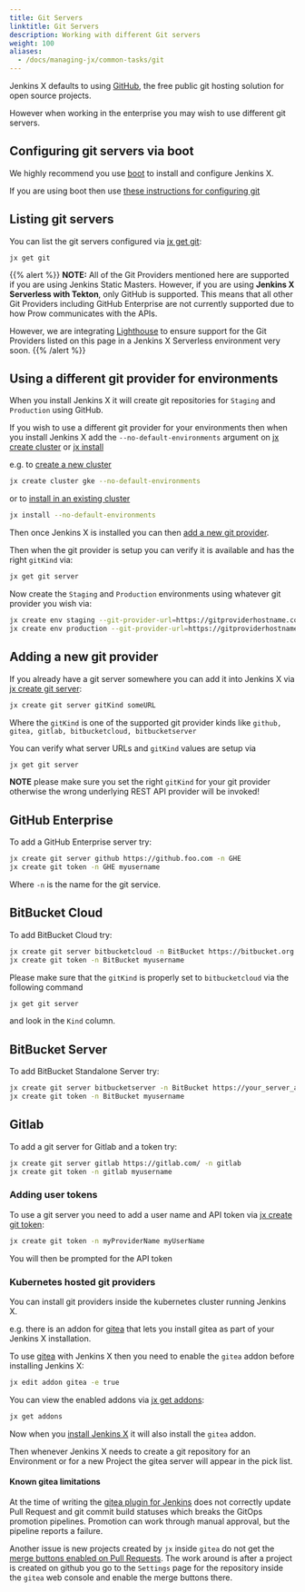 ```yaml
---
title: Git Servers
linktitle: Git Servers
description: Working with different Git servers
weight: 100
aliases:
  - /docs/managing-jx/common-tasks/git
---
```



Jenkins X defaults to using [GitHub](https://github.com/), the free public git hosting solution for open source projects.

However when working in the enterprise you may wish to use different git servers.


## Configuring git servers via boot

We highly recommend you use [boot](/docs/getting-started/setup/boot/) to install and configure Jenkins X.

If you are using boot then use [these instructions for configuring git](/docs/getting-started/setup/boot/#git)


## Listing git servers

You can list the git servers configured via [jx get git](/commands/jx_get_git/):

```
jx get git
```
{{% alert %}}
**NOTE:** All of the Git Providers mentioned here are supported if you are using Jenkins Static Masters.  However, if you are using **Jenkins X Serverless with Tekton**, only GitHub is supported.  This means that all other Git Providers including GitHub Enterprise are not currently supported due to how Prow communicates with the APIs.

However, we are integrating [Lighthouse](https://github.com/jenkins-x/lighthouse) to ensure support for the Git Providers listed on this page in a Jenkins X Serverless environment very soon.
{{% /alert %}}

## Using a different git provider for environments

When you install Jenkins X it will create git repositories for `Staging` and `Production` using GitHub.

If you wish to use a different git provider for your environments then when you install Jenkins X add the `--no-default-environments` argument on [jx create cluster](/commands/jx_create_cluster/) or [jx install](/commands/deprecation/)


e.g. to [create a new cluster](/docs/getting-started/setup/create-cluster/)

```sh
jx create cluster gke --no-default-environments
```

or to [install in an existing cluster](/docs/managing-jx/common-tasks/install-on-cluster/)

```sh
jx install --no-default-environments
```


Then once Jenkins X is installed you can then [add a new git provider](#adding-a-new-git-provider).

Then when the git provider is setup you can verify it is available and has the right `gitKind` via:

```sh
jx get git server
```


Now create the `Staging` and `Production` environments using whatever git provider you wish via:

```sh
jx create env staging --git-provider-url=https://gitproviderhostname.com
jx create env production --git-provider-url=https://gitproviderhostname.com
```


## Adding a new git provider

If you already have a git server somewhere you can add it into Jenkins X via [jx create git server](/commands/jx_create_git_server/):

```sh
jx create git server gitKind someURL
```

Where the `gitKind` is one of the supported git provider kinds like `github, gitea, gitlab, bitbucketcloud, bitbucketserver`

You can verify what server URLs and `gitKind` values are setup via

```sh
jx get git server
```

**NOTE** please make sure you set the right `gitKind` for your git provider otherwise the wrong underlying REST API provider will be invoked!

## GitHub Enterprise

To add a GitHub Enterprise server try:

```sh
jx create git server github https://github.foo.com -n GHE
jx create git token -n GHE myusername
```

Where `-n` is the name for the git service.

## BitBucket Cloud

To add BitBucket Cloud try:

```sh
jx create git server bitbucketcloud -n BitBucket https://bitbucket.org
jx create git token -n BitBucket myusername
```

Please make sure that the `gitKind` is properly set to `bitbucketcloud` via the following command

```sh
jx get git server
```

and look in the `Kind` column.

## BitBucket Server

To add BitBucket Standalone Server try:

```sh
jx create git server bitbucketserver -n BitBucket https://your_server_address
jx create git token -n BitBucket myusername
```

## Gitlab

To add a git server for Gitlab and a token try:

```sh
jx create git server gitlab https://gitlab.com/ -n gitlab
jx create git token -n gitlab myusername
```

### Adding user tokens

To use a git server you need to add a user name and API token via [jx create git token](/commands/jx_create_git_token/):

```sh
jx create git token -n myProviderName myUserName
```

You will then be prompted for the API token

### Kubernetes hosted git providers

You can install git providers inside the kubernetes cluster running Jenkins X.

e.g. there is an addon for [gitea](https://gitea.io/en-us/) that lets you install gitea as part of your Jenkins X installation.

To use [gitea](https://gitea.io/en-us/) with Jenkins X then you need to enable the `gitea` addon before installing Jenkins X:

```sh
jx edit addon gitea -e true
```

You can view the enabled addons via [jx get addons](/commands/jx_get_addons/):

```sh
jx get addons
```

Now when you [install Jenkins X](/docs/getting-started/) it will also install the `gitea` addon.

Then whenever Jenkins X needs to create a git repository for an Environment or for a new Project the gitea server will appear in the pick list.


#### Known gitea limitations

At the time of writing the [gitea plugin for Jenkins](https://issues.jenkins-ci.org/browse/JENKINS-50459) does not correctly update Pull Request and git commit build statuses which breaks the GitOps promotion pipelines. Promotion can work through manual approval, but the pipeline reports a failure.

Another issue is new projects created by `jx` inside `gitea` do not get the [merge buttons enabled on Pull Requests](https://github.com/go-gitea/go-sdk/issues/100). The work around is after a project is created on github you go to the `Settings` page for the repository inside the `gitea` web console and enable the merge buttons there.

